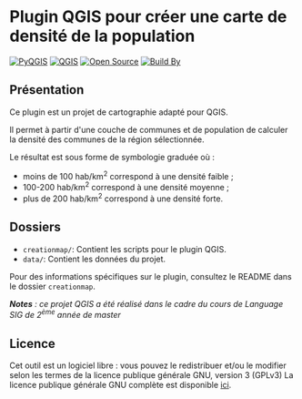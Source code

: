 # Plugin QGIS pour créer une carte de densité de la population

[![PyQGIS](https://img.shields.io/badge/PyQGIS-3.22%2B-blue.svg)](https://qgis.org/pyqgis)
[![QGIS](https://img.shields.io/badge/QGIS-3.22%2B-brightgreen.svg)](https://qgis.org)
[![Open Source](https://img.shields.io/badge/Open%20Source-Yes-brightgreen.svg)](LICENSE.md)
[![Build By](https://img.shields.io/badge/Build%20By-Althéa_Feuillet-orange.svg)](https://yourportfolio.com)


## Présentation

Ce plugin est un projet de cartographie adapté pour QGIS. 

Il permet à partir d'une couche de communes et de population de calculer la densité des communes de la région sélectionnée. 

Le résultat est sous forme de symbologie graduée où : 
- moins de 100 hab/km<sup>2</sup> correspond à une densité faible ;
- 100-200 hab/km<sup>2</sup> correspond à une densité moyenne ;
- plus de 200 hab/km<sup>2</sup> correspond à une densité forte.

## Dossiers

- `creationmap/`: Contient les scripts pour le plugin QGIS. 
- `data/`: Contient les données du projet.

Pour des informations spécifiques sur le plugin, consultez le README dans le dossier `creationmap`.

***Notes** : ce projet QGIS a été réalisé dans le cadre du cours de Language SIG de 2<sup>ème</sup> année de master*

## Licence 
Cet outil est un logiciel libre : vous pouvez le redistribuer et/ou le modifier selon les termes de la licence publique générale GNU, version 3 (GPLv3)
La licence publique générale GNU complète est disponible [ici](http://www.gnu.org/licenses/gpl.html).

